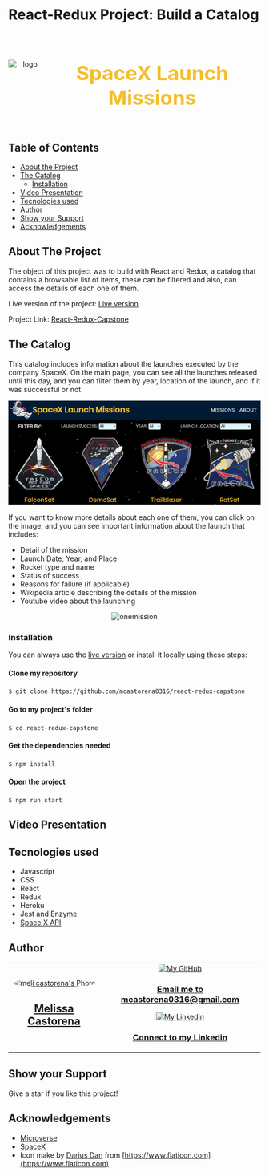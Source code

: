 # React-Redux Project: Build a Catalog

<div align="center" style="display: flex; justify-content: center; align-items: center;">
 <img src="https://i.ibb.co/WvPzK3t/logo.png" alt="logo" style="height: 80px; width: 80px;">
  <h2 style="color: rgb(243, 190, 44);font-size: 40px;"> SpaceX Launch Missions </h2>
</div>

## Table of Contents

* [About the Project](#about-the-project)
* [The Catalog](#the-catalog)
  * [Installation](#installation)
* [Video Presentation](#video-presentation)
* [Tecnologies used](#tecnologies-used)
* [Author](#author)
* [Show your Support](#show-your-support)
* [Acknowledgements](#acknowledgements)

<!-- ABOUT THE PROJECT -->
## About The Project

The object of this project was to build with React and Redux, a catalog that contains a browsable list of items, these can be filtered and also, can access the details of each one of them.

Live version of the project: [Live version](https://react-redux-spacex.herokuapp.com/)

Project Link: [React-Redux-Capstone](https://github.com/mcastorena0316/react-redux-capstone)


<!-- THE GAME -->
## The Catalog

This catalog includes information about the launches executed by the company SpaceX. On the main page, you can see all the launches released until this day, and you can filter them by year, location of the launch, and if it was successful or not.

<div align="center"><img src="public/missions.png" alt="missions"></div>

If you want to know more details about each one of them, you can click on the image, and you can see important information about the launch that includes: 

* Detail of the mission
* Launch Date, Year, and Place
* Rocket type and name
* Status of success
* Reasons for failure (if applicable)
* Wikipedia article describing the details of the mission
* Youtube video about the launching

<div align="center"><img src="publig/onemission.png" alt="onemission"></div>

<!-- INSTALLATION -->
### Installation

You can always use the [live version](https://react-redux-spacex.herokuapp.com/) or install it locally using these steps:

#### Clone my repository

`$ git clone https://github.com/mcastorena0316/react-redux-capstone`

#### Go to my project's folder

`$ cd react-redux-capstone`

#### Get the dependencies needed

`$ npm install`

#### Open the project
`$ npm run start`


<!-- VIDEO PRESENTATION -->
## Video Presentation


<!-- TECNOLOGIES USED -->
## Tecnologies used
* Javascript
* CSS
* React
* Redux
* Heroku
* Jest and Enzyme
* [Space X API](https://api.spacexdata.com/)

<!--AUTHOR -->
## Author
<table style="width:100%">
  <tr>
    <td>
      <div align="center">
        <a href="[./docs/img/photo.png](https://github.com/mcastorena0316)" target="_blank" rel="author">
          <img src="https://avatars0.githubusercontent.com/u/52794673?s=460&v=4" style="border-radius: 50%; min-width: 100px;" alt="meli castorena's Photo" width="200px">
        </a>
        <h2>
          <a href="https://mcastorena0316.github.io/portfolio/" target="_blank" rel="author">
              Melissa Castorena
          </a>
        </h2>
      </div>
    </td>
    <td>
      <div align="center">
       <a href="mcastorena0316@gmail.com" target="_blank" rel="author">
          <img src="https://img.icons8.com/color/48/000000/message-squared.png" style="border-radius: 10%" alt="My GitHub" height="45px">
          <h3>
              Email me to 
              <a href="mailto:mcastorena0316@gmail.com">
                  mcastorena0316@gmail.com
              </a>
          </h3>
        </a>
        <a href="https://www.linkedin.com/in/melissa-castorena/">
          <img src="https://img.icons8.com/color/48/000000/linkedin.png" alt="My Linkedin" height="45px">
          <h3>
              Connect to my Linkedin
          </h3>
        </a>
      </div>
    </td>
  </tr>
</table>

<!-- SHOW YOUR SUPPORT -->
## Show your Support

Give a star if you like this project!

<!-- ACKNOWLEDGEMENTS -->
## Acknowledgements

* [Microverse](https://www.microverse.org/)
* [SpaceX](https://www.spacex.com/)
* Icon make by [Darius Dan](https://www.flaticon.es/autores/darius-dan) from [https://www.flaticon.com](https://www.flaticon.com)











